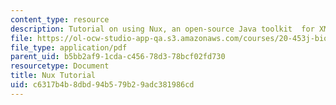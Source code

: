 ```yaml
---
content_type: resource
description: Tutorial on using Nux, an open-source Java toolkit  for XML processing.
file: https://ol-ocw-studio-app-qa.s3.amazonaws.com/courses/20-453j-biomedical-information-technology-fall-2008/c6317b4b8dbd94b579b29adc381986cd_nux_tutorial.pdf
file_type: application/pdf
parent_uid: b5bb2af9-1cda-c456-78d3-78bcf02fd730
resourcetype: Document
title: Nux Tutorial
uid: c6317b4b-8dbd-94b5-79b2-9adc381986cd
---
```


